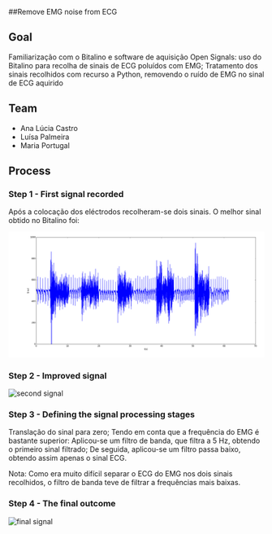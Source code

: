 ##Remove EMG noise from ECG

## Goal

Familiarização com o Bitalino e software de aquisição Open Signals: uso do Bitalino para recolha de sinais de ECG poluídos com EMG; 
Tratamento dos sinais recolhidos com recurso a Python, removendo o ruído de EMG no sinal de ECG aquirido

## Team

* Ana Lúcia Castro
* Luísa Palmeira
* Maria Portugal

## Process

### Step 1 - First signal recorded

Após a colocação dos eléctrodos recolheram-se dois sinais. O melhor sinal obtido no Bitalino foi:

![first signal](https://github.com/LuisaPalmeira/Eletrofisiologia/blob/master/Imagem1.png?raw=true)


### Step 2 - Improved signal

![second signal](C:\Users\LuisaPalmeira\Documents\GitHub\Eletrofisiologia\Imagem2.png?raw=true)


### Step 3 - Defining the signal processing stages

Translação do sinal para zero; 
Tendo em conta que a frequência do EMG é bastante superior:
  Aplicou-se um filtro de banda, que filtra a 5 Hz, obtendo o primeiro sinal filtrado;
  De seguida, aplicou-se um filtro passa baixo, obtendo assim apenas o sinal ECG.
  
Nota: 
Como era muito difícil separar o ECG do EMG nos dois sinais recolhidos, o filtro de banda teve de filtrar a frequências mais baixas.

### Step 4 - The final outcome

![final signal](C:\Users\LuisaPalmeira\Documents\GitHub\Eletrofisiologia\Imagem2.png?raw=true)

